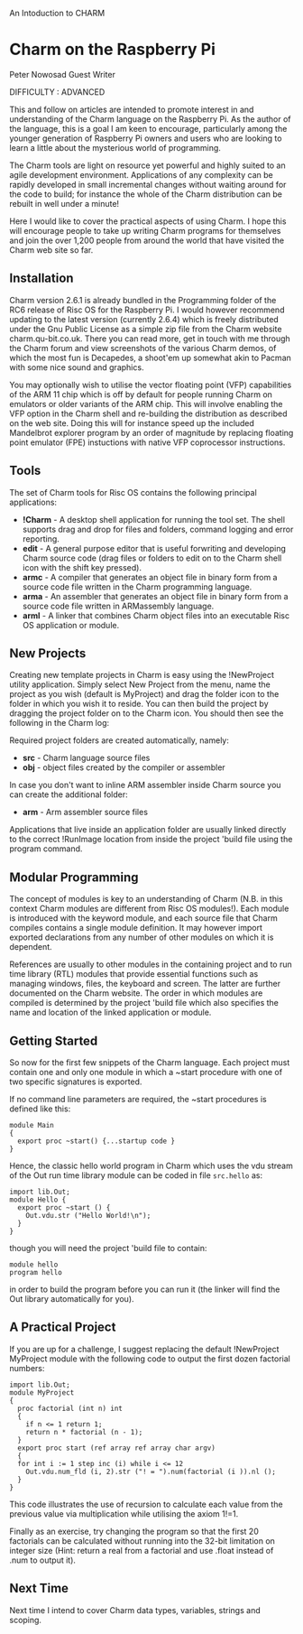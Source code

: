An Intoduction to
CHARM

Charm on the Raspberry Pi
=========================

Peter Nowosad
Guest Writer

DIFFICULTY : ADVANCED

This and follow on articles are intended to
promote interest in and understanding of the
Charm language on the Raspberry Pi. As the
author of the language, this is a goal I am keen to
encourage, particularly among the younger
generation of Raspberry Pi owners and users
who are looking to learn a little about the
mysterious world of programming.

The Charm tools are light on resource yet
powerful and highly suited to an agile
development environment. Applications of any
complexity can be rapidly developed in small
incremental changes without waiting around for
the code to build;
for instance the
whole of the
Charm
distribution can
be rebuilt in well
under a minute!

Here I would like
to cover the
practical aspects
of using Charm. I
hope this will
encourage
people to take up
writing Charm
programs for
themselves and join the over 1,200 people from
around the world that have visited the Charm
web site so far.


Installation
------------

Charm version 2.6.1 is already bundled in the
Programming folder of the RC6 release of Risc
OS for the Raspberry Pi. I would however
recommend updating to the latest version
(currently 2.6.4) which is freely distributed under
the Gnu Public License as a simple zip file from
the Charm website charm.qu-bit.co.uk. There
you can read more, get in touch with me through
the Charm forum
and view
screenshots of
the various
Charm demos, of
which the most
fun is Decapedes,
a shoot'em up
somewhat akin to
Pacman with
some nice sound
and graphics.

You may
optionally wish to
utilise the vector
floating point
(VFP) capabilities of the ARM 11 chip which is
off by default for people running Charm on
emulators or older variants of the ARM chip. This
will involve enabling the VFP option in the Charm
shell and re-building the distribution as described
on the web site. Doing this will for instance speed
up the included Mandelbrot explorer program by
an order of magnitude by replacing floating point
emulator (FPE) instuctions with native VFP
coprocessor instructions.


Tools
-----

The set of Charm tools for Risc OS contains the
following principal applications:

* **!Charm** - A desktop shell application for
running the tool set. The shell supports drag and
drop for files and folders, command logging and
error reporting.
* **edit** - A general purpose editor that is useful
forwriting and developing Charm source code
(drag files or folders to edit on to the Charm shell
icon with the shift key pressed).
* **armc** - A compiler that generates an object file
in binary form from a source code file written in
the Charm programming language.
* **arma** - An assembler that generates an object
file in binary form from a source code file written
in ARMassembly language.
* **arml** - A linker that combines Charm object
files into an executable Risc OS application or
module.


New Projects
------------

Creating new template projects in Charm is easy
using the !NewProject utility application. Simply
select New Project from the menu, name the
project as you wish (default is MyProject) and
drag the folder icon to the folder in which you
wish it to reside. You can then build the project
by dragging the project folder on to the Charm
icon. You should then see the following in the
Charm log:


Required project folders are created
automatically, namely:

* **src** - Charm language source files
* **obj** - object files created by the compiler or
assembler

In case you don't want to inline ARM assembler
inside Charm source you can create the
additional folder:

* **arm** - Arm assembler source files

Applications that live inside an application folder
are usually linked directly to the correct
!RunImage location from inside the project 'build
file using the program command.


Modular Programming
-------------------

The concept of modules is key to an
understanding of Charm (N.B. in this context
Charm modules are different from Risc OS
modules!). Each module is introduced with the
keyword module, and each source file that
Charm compiles contains a single module
definition. It may however import exported
declarations from any number of other modules
on which it is dependent.

References are usually to other modules in the
containing project and to run time library (RTL)
modules that provide essential functions such as
managing windows, files, the keyboard and
screen. The latter are further documented on the
Charm website. The order in which modules are
compiled is determined by the project 'build file
which also specifies the name and location of the
linked application or module.


Getting Started
---------------

So now for the first few snippets of the Charm
language. Each project must contain one and
only one module in which a ~start procedure with
one of two specific signatures is exported.

If no command line parameters are required, the
~start procedures is defined like this:

    module Main
    {
      export proc ~start() {...startup code }
    }

Hence, the classic hello world program in Charm
which uses the vdu stream of the Out run time
library module can be coded in file `src.hello` as:

    import lib.Out;
    module Hello {
      export proc ~start () {
        Out.vdu.str ("Hello World!\n");
      }
    }

though you will need the project 'build file to
contain:

    module hello
    program hello

in order to build the program before you can run
it (the linker will find the Out library automatically
for you).


A Practical Project
-------------------

If you are up for a challenge, I suggest replacing
the default !NewProject MyProject module with
the following code to output the first dozen
factorial numbers:

    import lib.Out;
    module MyProject
    {
      proc factorial (int n) int
      {
        if n <= 1 return 1;
        return n * factorial (n - 1);
      }
      export proc start (ref array ref array char argv)
      {
      for int i := 1 step inc (i) while i <= 12
        Out.vdu.num_fld (i, 2).str ("! = ").num(factorial (i )).nl ();
      }
    }

This code illustrates the use of recursion to
calculate each value from the previous value via
multiplication while utilising the axiom 1!=1.

Finally as an exercise, try changing the program
so that the first 20 factorials can be calculated
without running into the 32-bit limitation on
integer size (Hint: return a real from a factorial
and use .float instead of .num to output it).


Next Time
---------

Next time I intend to cover Charm data types,
variables, strings and scoping.